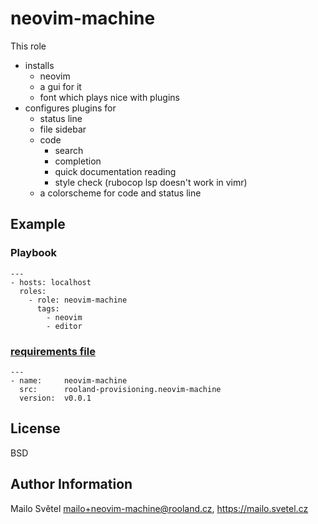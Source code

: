 # neovim-machine

This role

- installs
  - neovim
  - a gui for it
  - font which plays nice with plugins
- configures plugins for
  - status line
  - file sidebar
  - code
    - search
    - completion
    - quick documentation reading
    - style check (rubocop lsp doesn't work in vimr)
  - a colorscheme for code and status line


## Example

### Playbook

    ---
    - hosts: localhost
      roles:
        - role: neovim-machine
          tags:
            - neovim
            - editor

### [requirements file](https://docs.ansible.com/ansible/latest/galaxy/user_guide.html#installing-multiple-roles-from-a-file)

    ---
    - name:     neovim-machine
      src:      rooland-provisioning.neovim-machine
      version:  v0.0.1

License
-------

BSD

Author Information
------------------

Mailo Světel <mailo+neovim-machine@rooland.cz>, https://mailo.svetel.cz
